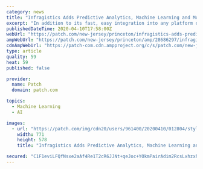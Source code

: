 ```yaml
---
category: news
title: "Infragistics Adds Predictive Analytics, Machine Learning and More"
excerpt: "In addition to its fast, easy integration into any platform or deployment option, Reveal's newest features address the latest trends in data analytics: predictive and advanced analytics, machine learning, R and Python scripting, big data connectors, and much more. These enhancements allow businesses to quickly analyze and gain insights from ..."
publishedDateTime: 2020-04-10T17:58:00Z
webUrl: "https://patch.com/new-jersey/princeton/infragistics-adds-predictive-analytics-machine-learning-more"
ampWebUrl: "https://patch.com/new-jersey/princeton/amp/28686297/infragistics-adds-predictive-analytics-machine-learning-more"
cdnAmpWebUrl: "https://patch-com.cdn.ampproject.org/c/s/patch.com/new-jersey/princeton/amp/28686297/infragistics-adds-predictive-analytics-machine-learning-more"
type: article
quality: 59
heat: 59
published: false

provider:
  name: Patch
  domain: patch.com

topics:
  - Machine Learning
  - AI

images:
  - url: "https://patch.com/img/cdn20/users/961400/20200410/012804/styles/patch_image/public/reveal-update-image-4-20___10132652676.jpg?width=984"
    width: 771
    height: 578
    title: "Infragistics Adds Predictive Analytics, Machine Learning and More"

secured: "C1F1eviLFQfNsxe2aAf4Re1T2cR6JJNt+qeJoc+YOkmPairAdim2RcsLxhzxhAY2m+ufeZWfoVC0CTAZOHs8PEiFo9xbhKT6tagyhE9GsGiuDg0MP6Ev6m33rP2G98GnXBFKC+/eMvo6PK2O74dn8NpNPquS0Yc/HET+SD6T7V/54SDwc5hoNUKkuuIBt5qb1UE8aU4AdkEzDhqZqL4Ioba735KgNwnFH77IAUxombPnpZeWQ5kUPihNWrW7XgeQ2LJpvK1CF+rV8uNqxxEUtDTg9fPhfOeHCPrGd4Gln7p4nNjE/5q9fn4TlaesracE;M6Ojjm2jPCHG8ULRPYAVqw=="
---
```


